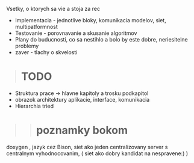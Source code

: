 Vsetky, o ktorych sa vie a stoja za rec
  * Implementacia - jednotlive bloky, komunikacia modelov, siet, multipatformnost
  * Testovanie - porovnavanie a skusanie algoritmov
  * Plany do buducnosti, co sa nestihlo a bolo by este dobre, neriesitelne problemy
  * zaver - tlachy o skvelosti

> # TODO #

  * Struktura prace -> hlavne kapitoly a trosku podkapitol
  * obrazok architektury aplikacie, interface, komunikacia
  * Hierarchia tried
> > # poznamky bokom #
doxygen , jazyk cez Bison, siet ako jeden centralizovany server s centralnym vyhodnocovanim, ( siet ako dobry kandidat na nespravene:) )